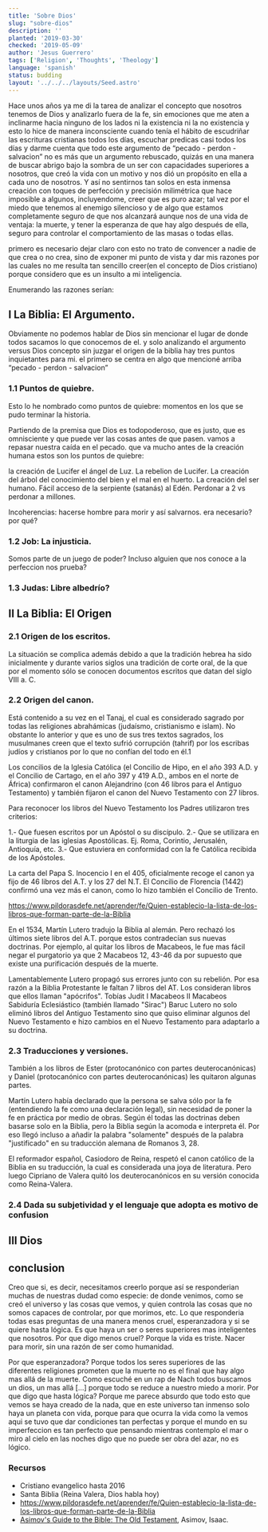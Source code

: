 ```yaml
---
title: 'Sobre Dios'
slug: "sobre-dios"
description: ''
planted: '2019-03-30'
checked: '2019-05-09'
author: 'Jesus Guerrero'
tags: ['Religion', 'Thoughts', 'Theology']
language: 'spanish'
status: budding
layout: '../../../layouts/Seed.astro'
---
```

Hace unos años ya me di la tarea de analizar el concepto que nosotros tenemos de Dios y analizarlo fuera de la fe, sin emociones que me aten a inclinarme hacia ninguno de los lados ni la existencia ni la no existencia y esto lo hice de manera inconsciente cuando tenía el hábito de escudriñar las escrituras cristianas todos los días, escuchar predicas casi todos los días y darme cuenta que todo este argumento de “pecado - perdon - salvacion” no es más que un argumento rebuscado, quizás en una manera de buscar abrigo bajo la sombra de un ser con capacidades superiores a nosotros, que creó la vida con un motivo y nos dió un propósito en ella a cada uno de nosotros. Y así no sentirnos tan solos en esta inmensa creación con toques de perfección y precisión milimétrica que hace imposible a algunos, incluyendome, creer que es puro azar; tal vez por el miedo que tenemos al enemigo silencioso y de algo que estamos completamente seguro de que nos alcanzará aunque nos de una vida de ventaja: la muerte, y tener la esperanza de que hay algo después de ella, seguro para controlar el comportamiento de las masas o todas ellas.

primero es necesario dejar claro con esto no trato de convencer a nadie de que crea o no crea, sino de exponer mi punto de vista y dar mis razones por las cuales no me resulta tan sencillo creer(en el concepto de Dios cristiano) porque considero que es un insulto a mi inteligencia.

Enumerando las razones serían:

## I La Biblia: El  Argumento.

Obviamente no podemos hablar de Dios sin mencionar el lugar de donde todos sacamos lo que conocemos de el. y solo analizando el argumento versus Dios concepto sin juzgar el origen de la biblia hay tres puntos inquietantes para mi. el primero se centra en algo que mencioné arriba “pecado - perdon - salvacion” 

### 1.1 Puntos de quiebre.
Esto lo he nombrado como puntos de quiebre: momentos en los que se pudo terminar la historia.

Partiendo de la premisa que Dios es todopoderoso, que es justo, que es omnisciente y que puede ver las cosas antes de que pasen. vamos a repasar nuestra caída en el pecado. que va mucho antes de la creación humana estos son los puntos de quiebre: 

la creación de Lucifer el ángel de Luz.
La rebelion de Lucifer.
La creación del árbol del conocimiento del bien y el mal en el huerto.
La creación del ser humano.
Fácil acceso de la serpiente (satanás) al Edén.
Perdonar a 2 vs perdonar a millones.

Incoherencias:
hacerse hombre para morir y así salvarnos. era necesario? por qué?

### 1.2 Job: La injusticia. 
Somos parte de un juego de poder? Incluso alguien que nos conoce a la perfeccion nos prueba?

### 1.3 Judas: Libre albedrío?


## II La Biblia: El Origen

### 2.1 Origen de los escritos.

La situación se complica además debido a que la tradición hebrea ha sido inicialmente y durante varios siglos una tradición de corte oral, de la que por el momento sólo se conocen documentos escritos que datan del siglo VIII a. C.

### 2.2 Origen del canon.

Está contenido a su vez en el Tanaj, el cual es considerado sagrado por todas las religiones abrahámicas (judaísmo, cristianismo e islam). No obstante lo anterior y que es uno de sus tres textos sagrados, los musulmanes creen que el texto sufrió corrupción (tahrif) por los escribas judíos y cristianos por lo que no confían del todo en él.1

Los concilios de la Iglesia Católica (el Concilio de Hipo, en el año 393 A.D. y el Concilio de Cartago, en el año 397 y 419 A.D., ambos en el norte de África) confirmaron el canon Alejandrino (con 46 libros para el Antiguo Testamento) y también fijaron el canon del Nuevo Testamento con 27 libros.

Para reconocer los libros del Nuevo Testamento los Padres utilizaron tres criterios:
 
1.- Que fuesen escritos por un Apóstol o su discípulo. 
2.- Que se utilizara en la liturgia de las iglesias Apostólicas. Ej. Roma, Corintio, Jerusalén, Antioquía, etc. 
3.- Que estuviera en conformidad con la fe Católica recibida de los Apóstoles.
 
La carta del Papa S. Inocencio I en el 405, oficialmente recoge el canon ya fijo de 46 libros del A.T. y los 27 del N.T. El Concilio de Florencia (1442) confirmó una vez más el canon, como lo hizo también el Concilio de Trento.
 
https://www.pildorasdefe.net/aprender/fe/Quien-establecio-la-lista-de-los-libros-que-forman-parte-de-la-Biblia

En el 1534, Martín Lutero tradujo la Biblia al alemán. Pero rechazó los últimos siete libros del A.T. porque estos contradecían sus nuevas doctrinas. Por ejemplo, al quitar los libros de Macabeos, le fue mas fácil negar el purgatorio ya que 2 Macabeos 12, 43-46 da por supuesto que existe una purificación después de la muerte.

Lamentablemente Lutero propagó sus errores junto con su rebelión. Por esa razón a la Biblia Protestante le faltan 7 libros del AT. Los consideran libros que ellos llaman "apócrifos".
Tobías
Judit
I Macabeos
II Macabeos
Sabiduría
Eclesiástico (también llamado "Sirac")
Baruc
Lutero no solo eliminó libros del Antiguo Testamento sino que quiso eliminar algunos del Nuevo Testamento e hizo cambios en el Nuevo Testamento para adaptarlo a su doctrina.

### 2.3 Traducciones y versiones.
También a los libros de Ester (protocanónico con partes deuterocanónicas) y Daniel (protocanónico con partes deuterocanónicas) les quitaron algunas partes.

Martín Lutero había declarado que la persona se salva sólo por la fe (entendiendo la fe como una declaración legal), sin necesidad de poner la fe en práctica por medio de obras. Según él todas las doctrinas deben basarse solo en la Biblia, pero la Biblia según la acomoda e interpreta él. Por eso llegó incluso a añadir la palabra "solamente" después de la palabra "justificado" en su traducción alemana de Romanos 3, 28.

El reformador español, Casiodoro de Reina, respetó el canon católico de la Biblia en su traducción, la cual es considerada una joya de literatura. Pero luego Cipriano de Valera quitó los deuterocanónicos en su versión conocida como Reina-Valera.

### 2.4 Dada su subjetividad y el lenguaje que adopta es motivo de confusion

## III Dios

## conclusion

Creo que si, es decir, necesitamos creerlo porque así se responderian muchas de nuestras dudad como especie: de donde venimos, como se creó el universo y las cosas que vemos, y quien controla las cosas que no somos capaces de controlar, por que morimos, etc.
Lo que responderia todas esas preguntas de una manera menos cruel, esperanzadora y si se quiere hasta lógica. Es que haya un ser o seres superiores mas inteligentes que nosotros.
Por que digo menos cruel? Porque la vida es triste. Nacer para morir, sin una razón de ser como humanidad.

Por que esperanzadora? Porque todos los seres superiores de las diferentes religiones prometen que la muerte no es el final que hay algo mas allá de la muerte. Como escuché en un rap de Nach todos buscamos un dios, un mas allá […] porque todo se reduce a nuestro miedo a morir.
Por que digo que hasta lógica? Porque me parece absurdo que todo esto que vemos se haya creado de la nada, que en este universo tan inmenso solo haya un planeta con vida, porque para que ocurra la vida como la vemos aqui se tuvo que dar condiciones tan perfectas y porque el mundo en su imperfeccion es tan perfecto que pensando mientras contemplo el mar o miro al cielo en las noches digo que no puede ser obra del azar, no es lógico.

### Recursos
- Cristiano evangelico hasta 2016
- Santa Biblia (Reina Valera, Dios habla hoy)
- https://www.pildorasdefe.net/aprender/fe/Quien-establecio-la-lista-de-los-libros-que-forman-parte-de-la-Biblia
- [Asimov's Guide to the Bible: The Old Testament](https://www.goodreads.com/book/show/41834.Asimov_s_Guide_to_the_Bible), Asimov, Isaac.